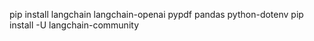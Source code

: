 pip install langchain langchain-openai pypdf pandas python-dotenv
pip install -U langchain-community